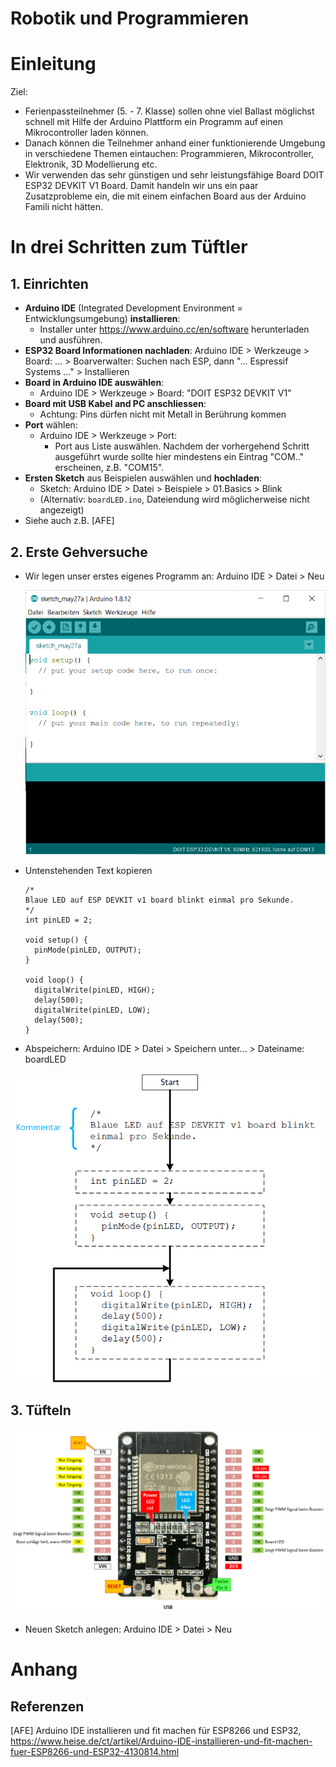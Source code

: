 # Robotik und Programmieren

# Einleitung

Ziel:
- Ferienpassteilnehmer (5. - 7. Klasse) sollen ohne viel Ballast möglichst schnell mit Hilfe der Arduino Plattform ein Programm auf einen Mikrocontroller laden können.
- Danach können die Teilnehmer anhand einer funktionierende Umgebung in verschiedene Themen eintauchen: Programmieren, Mikrocontroller, Elektronik, 3D Modellierung etc.
- Wir verwenden das sehr günstigen und sehr leistungsfähige Board DOIT ESP32 DEVKIT V1 Board. Damit handeln wir uns ein paar Zusatzprobleme ein, die mit einem einfachen Board aus der Arduino Famili nicht hätten.


# In drei Schritten zum Tüftler

## 1. Einrichten
- **Arduino IDE** (Integrated Development Environment = Entwicklungsumgebung) **installieren**:
  - Installer unter https://www.arduino.cc/en/software herunterladen und ausführen.
- **ESP32 Board Informationen nachladen**:
  Arduino IDE > Werkzeuge > Board: ... > Boarverwalter: Suchen nach ESP, dann "... Espressif Systems ..." >  Installieren
- **Board in Arduino IDE auswählen**:
  - Arduino IDE > Werkzeuge > Board: "DOIT ESP32 DEVKIT V1"
- **Board mit USB Kabel and PC anschliessen**:
  - Achtung: Pins dürfen nicht mit Metall in Berührung kommen 
- **Port** wählen:
  - Arduino IDE > Werkzeuge > Port:
    - Port aus Liste auswählen. Nachdem der vorhergehend Schritt ausgeführt wurde sollte hier mindestens ein Eintrag "COM.." erscheinen, z.B. "COM15".
- **Ersten Sketch** aus Beispielen auswählen und **hochladen**:
  - Sketch: Arduino IDE > Datei > Beispiele > 01.Basics > Blink
  - (Alternativ: `boardLED.ino`, Dateiendung wird möglicherweise nicht angezeigt)
- Siehe auch z.B. [AFE]

## 2. Erste Gehversuche

- Wir legen unser erstes eigenes Programm an: Arduino IDE > Datei > Neu

  <img src="add-on/arduino_datei_neu.png"/>


- Untenstehenden Text kopieren
  ```
  /*
  Blaue LED auf ESP DEVKIT v1 board blinkt einmal pro Sekunde.
  */
  int pinLED = 2;

  void setup() {
    pinMode(pinLED, OUTPUT);
  }

  void loop() {
    digitalWrite(pinLED, HIGH);
    delay(500);
    digitalWrite(pinLED, LOW);
    delay(500);
  }
  ```
- Abspeichern: Arduino IDE > Datei > Speichern unter... > Dateiname: boardLED

<img src="add-on/Blink_sketch.png" alt="drawing" width="600"/>

## 3. Tüfteln

<img src="add-on/esp32_devkit_v1.essentials.png" alt="drawing" width="800"/>

- Neuen Sketch anlegen: Arduino IDE > Datei > Neu

# Anhang
## Referenzen
[AFE] Arduino IDE installieren und fit machen für ESP8266 und ESP32, https://www.heise.de/ct/artikel/Arduino-IDE-installieren-und-fit-machen-fuer-ESP8266-und-ESP32-4130814.html


